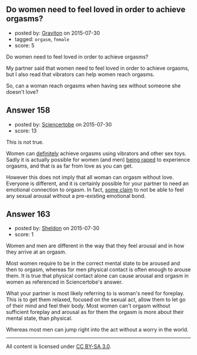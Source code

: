 ## Do women need to feel loved in order to achieve orgasms?

- posted by: [Graviton](https://stackexchange.com/users/2728/graviton) on 2015-07-30
- tagged: `orgasm`, `female`
- score: 5

Do women need to feel loved in order to achieve orgasms?

My partner said that women need to feel loved in order to achieve orgasms, but I also read that vibrators can help women reach orgasms. 

So, can a woman reach orgasms when having sex without someone she doesn't love?


## Answer 158

- posted by: [Sciencertobe](https://stackexchange.com/users/5376631/sciencertobe) on 2015-07-30
- score: 13

<p>This is not true.</p>

<p>Women can <a href="https://www.psychologytoday.com/blog/all-about-sex/201102/vibrators-myths-vs-truth">definitely</a> achieve orgasms using vibrators and other sex toys.  Sadly it is actually possible for women (and men) <a href="http://www.popsci.com/science/article/2013-05/science-arousal-during-rape">being raped</a> to experience orgasms, and that is as far from love as you can get.</p>

<p>However this does not imply that all woman can orgasm without love.  Everyone is different, and it is certainly possible for your partner to need an emotional connection to orgasm.  In fact, <a href="http://www.huffingtonpost.com/2014/11/11/i-dont-feel-sexually-attr_n_6141226.html">some claim</a> to not be able to feel any sexual arousal without a pre-existing emotional bond.  </p>



## Answer 163

- posted by: [Sheldon](https://stackexchange.com/users/4091247/sheldon) on 2015-07-30
- score: 1

Women and men are different in the way that they feel arousal and in how they arrive at an orgasm.

Most women require to be in the correct mental state to be aroused and then to orgasm, whereas for men physical contact is often enough to arouse them. It is true that physical contact alone can cause arousal and orgasm in women as referenced in Sciencertobe's answer.

What your partner is most likely referring to is woman's need for foreplay. This is to get them relaxed, focused on the sexual act, allow them to let go of their mind and feel their body. Most women can't orgasm without sufficient foreplay and arousal as for them the orgasm is more about their mental state, than physical.

Whereas most men can jump right into the act without a worry in the world.



---

All content is licensed under [CC BY-SA 3.0](https://creativecommons.org/licenses/by-sa/3.0/).
